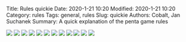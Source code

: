 Title: Rules quickie
Date: 2020-1-21 10:20
Modified: 2020-1-21 10:20
Category: rules
Tags: general, rules
Slug: quickie
Authors: Cobalt, Jan Suchanek
Summary: A quick explanation of the penta game rules

<div class="text-center">
  <img src="https://pentagame.org/rules-png-web/Pentagame_Rulesheets_01.png" class="img-fluid">
  <img src="https://pentagame.org/rules-png-web/Pentagame_Rulesheets_02.png" class="img-fluid">
  <img src="https://pentagame.org/rules-png-web/Pentagame_Rulesheets_03.png" class="img-fluid">
  <img src="https://pentagame.org/rules-png-web/Pentagame_Rulesheets_04.png" class="img-fluid">
  <img src="https://pentagame.org/rules-png-web/Pentagame_Rulesheets_05.png" class="img-fluid">
  <img src="https://pentagame.org/rules-png-web/Pentagame_Rulesheets_06.png" class="img-fluid">
  <img src="https://pentagame.org/rules-png-web/Pentagame_Rulesheets_07.png" class="img-fluid">
  <img src="https://pentagame.org/rules-png-web/Pentagame_Rulesheets_08.png" class="img-fluid">
  <img src="https://pentagame.org/rules-png-web/Pentagame_Rulesheets_09.png" class="img-fluid">
  <img src="https://pentagame.org/rules-png-web/Pentagame_Rulesheets_10.png" class="img-fluid">
  <img src="https://pentagame.org/rules-png-web/Pentagame_Rulesheets_11.png" class="img-fluid">
  <img src="https://pentagame.org/rules-png-web/Pentagame_Rulesheets_12.png" class="img-fluid">
</div>

